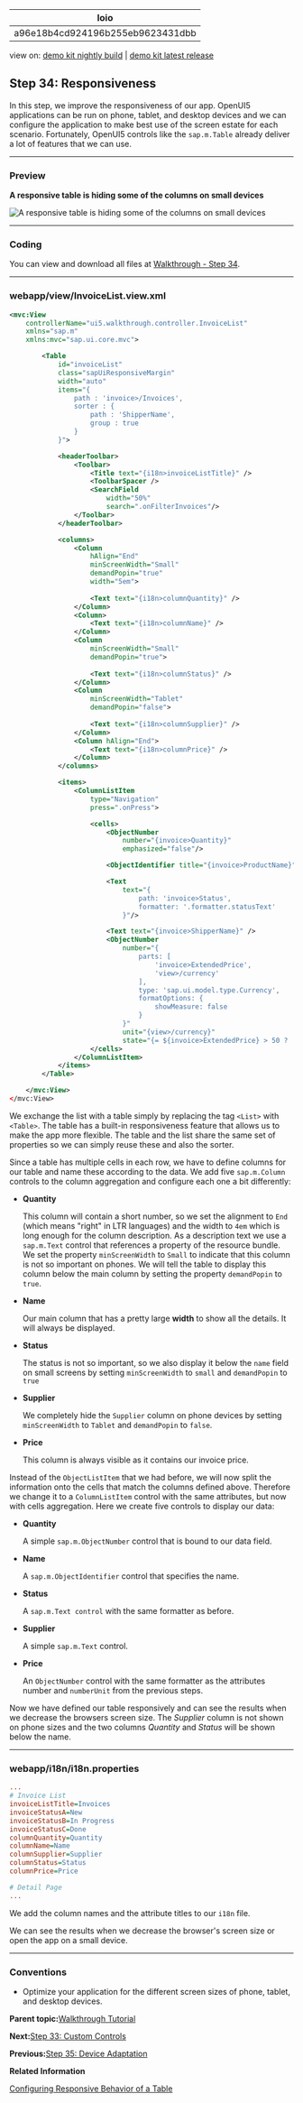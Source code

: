 <!-- loioa96e18b4cd924196b255eb9623431dbb -->

| loio |
| -----|
| a96e18b4cd924196b255eb9623431dbb |

<div id="loio">

view on: [demo kit nightly build](https://sdk.openui5.org/nightly/#/topic/a96e18b4cd924196b255eb9623431dbb) | [demo kit latest release](https://sdk.openui5.org/topic/a96e18b4cd924196b255eb9623431dbb)</div>

## Step 34: Responsiveness

In this step, we improve the responsiveness of our app. OpenUI5 applications can be run on phone, tablet, and desktop devices and we can configure the application to make best use of the screen estate for each scenario. Fortunately, OpenUI5 controls like the `sap.m.Table` already deliver a lot of features that we can use.

***

### Preview

  
  
**A responsive table is hiding some of the columns on small devices**

![](images/loiocc3f2e0d8ac6471288af6495836c2f07_LowRes.png "A responsive table is hiding some of the columns on small devices")

***

<a name="loioa96e18b4cd924196b255eb9623431dbb__section_jd5_1fn_tyb"/>

### Coding

You can view and download all files at [Walkthrough - Step 34](https://sdk.openui5.org/entity/sap.m.tutorial.walkthrough/sample/sap.m.tutorial.walkthrough.34).

***

<a name="loioa96e18b4cd924196b255eb9623431dbb__section_kd5_1fn_tyb"/>

### webapp/view/InvoiceList.view.xml

```xml
<mvc:View
    controllerName="ui5.walkthrough.controller.InvoiceList"
    xmlns="sap.m"
    xmlns:mvc="sap.ui.core.mvc">

        <Table
            id="invoiceList"
            class="sapUiResponsiveMargin"
            width="auto"
            items="{
                path : 'invoice>/Invoices',
                sorter : {
                    path : 'ShipperName',
                    group : true
                }
            }">

            <headerToolbar>
                <Toolbar>
                    <Title text="{i18n>invoiceListTitle}" />
                    <ToolbarSpacer />
                    <SearchField
                        width="50%"
                        search=".onFilterInvoices"/>
                </Toolbar>
            </headerToolbar>

            <columns>
                <Column
                    hAlign="End"
                    minScreenWidth="Small"
                    demandPopin="true"
                    width="5em">
                    
                    <Text text="{i18n>columnQuantity}" />
                </Column>
                <Column>
                    <Text text="{i18n>columnName}" />
                </Column>
                <Column
                    minScreenWidth="Small"
                    demandPopin="true">
                    
                    <Text text="{i18n>columnStatus}" />
                </Column>
                <Column
                    minScreenWidth="Tablet"
                    demandPopin="false">
                    
                    <Text text="{i18n>columnSupplier}" />
                </Column>
                <Column hAlign="End">
                    <Text text="{i18n>columnPrice}" />
                </Column>
            </columns>

            <items>
                <ColumnListItem
                    type="Navigation"
                    press=".onPress">

                    <cells>
                        <ObjectNumber
                            number="{invoice>Quantity}"
                            emphasized="false"/>

                        <ObjectIdentifier title="{invoice>ProductName}" />

                        <Text
                            text="{
                                path: 'invoice>Status',
                                formatter: '.formatter.statusText'
                            }"/>

                        <Text text="{invoice>ShipperName}" />
                        <ObjectNumber
                            number="{
                                parts: [
                                    'invoice>ExtendedPrice',
                                    'view>/currency'
                                ],
                                type: 'sap.ui.model.type.Currency',
                                formatOptions: {
                                    showMeasure: false
                                }
                            }"
                            unit="{view>/currency}"
                            state="{= ${invoice>ExtendedPrice} > 50 ? 'Error' : 'Success' }"/>
                    </cells>
                </ColumnListItem>
            </items>
        </Table>

    </mvc:View>
</mvc:View>
```

We exchange the list with a table simply by replacing the tag `<List>` with `<Table>`. The table has a built-in responsiveness feature that allows us to make the app more flexible. The table and the list share the same set of properties so we can simply reuse these and also the sorter.

Since a table has multiple cells in each row, we have to define columns for our table and name these according to the data. We add five `sap.m.Column` controls to the column aggregation and configure each one a bit differently:

-   **Quantity**

    This column will contain a short number, so we set the alignment to `End` \(which means "right" in LTR languages\) and the width to `4em` which is long enough for the column description. As a description text we use a `sap.m.Text` control that references a property of the resource bundle. We set the property `minScreenWidth` to `Small` to indicate that this column is not so important on phones. We will tell the table to display this column below the main column by setting the property `demandPopin` to `true`.

-   **Name**

    Our main column that has a pretty large **width** to show all the details. It will always be displayed.

-   **Status**

    The status is not so important, so we also display it below the `name` field on small screens by setting `minScreenWidth` to `small` and `demandPopin` to `true`

-   **Supplier**

    We completely hide the `Supplier` column on phone devices by setting `minScreenWidth` to `Tablet` and `demandPopin` to `false`.

-   **Price**

    This column is always visible as it contains our invoice price.


Instead of the `ObjectListItem` that we had before, we will now split the information onto the cells that match the columns defined above. Therefore we change it to a `ColumnListItem` control with the same attributes, but now with cells aggregation. Here we create five controls to display our data:

-   **Quantity**

    A simple `sap.m.ObjectNumber` control that is bound to our data field.

-   **Name**

    A `sap.m.ObjectIdentifier` control that specifies the name.

-   **Status**

    A `sap.m.Text control` with the same formatter as before.

-   **Supplier**

    A simple `sap.m.Text` control.

-   **Price**

    An `ObjectNumber` control with the same formatter as the attributes number and `numberUnit` from the previous steps.


Now we have defined our table responsively and can see the results when we decrease the browsers screen size. The *Supplier* column is not shown on phone sizes and the two columns *Quantity* and *Status* will be shown below the name.

***

### webapp/i18n/i18n.properties

```ini
...
# Invoice List
invoiceListTitle=Invoices
invoiceStatusA=New
invoiceStatusB=In Progress
invoiceStatusC=Done
columnQuantity=Quantity
columnName=Name
columnSupplier=Supplier
columnStatus=Status
columnPrice=Price

# Detail Page
...
```

We add the column names and the attribute titles to our `i18n` file.

We can see the results when we decrease the browser's screen size or open the app on a small device.

***

### Conventions

-   Optimize your application for the different screen sizes of phone, tablet, and desktop devices.


**Parent topic:**[Walkthrough Tutorial](Walkthrough_Tutorial_3da5f4b.md "In this tutorial we will introduce you to all major development paradigms of OpenUI5.")

**Next:**[Step 33: Custom Controls](Step_33_Custom_Controls_d12d2ee.md "In this step, we are going to extend the functionality of OpenUI5 with a custom control. We want to rate the product shown on the detail page, so we create a composition of multiple standard controls using the OpenUI5 extension mechanism and add some glue code to make them work nicely together. This way, we can reuse the control across the app and keep all related functionality in one module.")

**Previous:**[Step 35: Device Adaptation](Step_35_Device_Adaptation_d63a15e.md "We now configure the visibility and properties of controls based on the device that we run the application on. By making use of the sap.ui.Device API and defining a device model we will make the app look great on many devices.")

**Related Information**  


[Configuring Responsive Behavior of a Table](Configuring_Responsive_Behavior_of_a_Table_38855e0.md "OpenUI5 supports column-based and row-based solutions to support flexible and clearly arranged tables.")

